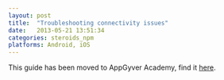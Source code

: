 ```yaml
---
layout: post
title:  "Troubleshooting connectivity issues"
date:   2013-05-21 13:51:34
categories: steroids_npm
platforms: Android, iOS
---
```


This guide has been moved to AppGyver Academy, find it [here](https://academy.appgyver.com/categories/2-tooling/contents/61-troubleshooting-scanner-connectivity-issues).